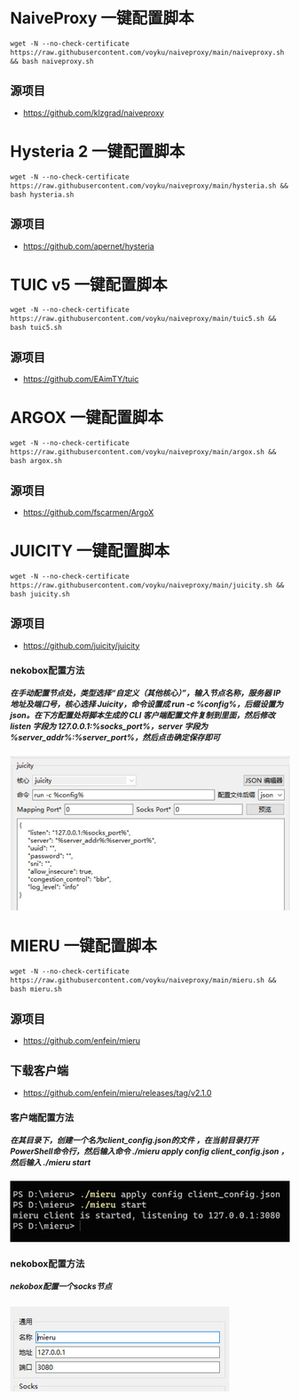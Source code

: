 # NaiveProxy  一键配置脚本
```shell
wget -N --no-check-certificate https://raw.githubusercontent.com/voyku/naiveproxy/main/naiveproxy.sh && bash naiveproxy.sh
```
## 源项目
- https://github.com/klzgrad/naiveproxy


# Hysteria 2  一键配置脚本
```shell
wget -N --no-check-certificate https://raw.githubusercontent.com/voyku/naiveproxy/main/hysteria.sh && bash hysteria.sh
```
## 源项目
- https://github.com/apernet/hysteria



# TUIC v5    一键配置脚本
```shell
wget -N --no-check-certificate https://raw.githubusercontent.com/voyku/naiveproxy/main/tuic5.sh && bash tuic5.sh
```
## 源项目
- https://github.com/EAimTY/tuic


# ARGOX     一键配置脚本
```shell
wget -N --no-check-certificate https://raw.githubusercontent.com/voyku/naiveproxy/main/argox.sh && bash argox.sh
```
## 源项目
- https://github.com/fscarmen/ArgoX


# JUICITY   一键配置脚本
```shell
wget -N --no-check-certificate https://raw.githubusercontent.com/voyku/naiveproxy/main/juicity.sh && bash juicity.sh
```
## 源项目
- https://github.com/juicity/juicity
### nekobox配置方法 
##### 在手动配置节点处，类型选择“自定义（其他核心）”，输入节点名称，服务器 IP 地址及端口号，核心选择 Juicity，命令设置成 run -c %config%，后缀设置为 json。在下方配置处将脚本生成的 CLI 客户端配置文件复制到里面，然后修改 listen 字段为 127.0.0.1:%socks_port%，server 字段为 %server_addr%:%server_port%，然后点击确定保存即可
![Image text](https://raw.githubusercontent.com/voyku/naiveproxy/main/img/nekojuicity.jpg)


# MIERU   一键配置脚本
```shell
wget -N --no-check-certificate https://raw.githubusercontent.com/voyku/naiveproxy/main/mieru.sh && bash mieru.sh
```
## 源项目
- https://github.com/enfein/mieru
## 下载客户端
- https://github.com/enfein/mieru/releases/tag/v2.1.0
### 客户端配置方法 
##### 在其目录下，创建一个名为client_config.json的文件 ，在当前目录打开PowerShell命令行，然后输入命令 ./mieru apply config client_config.json ，然后输入 ./mieru start
![Image text](https://raw.githubusercontent.com/voyku/naiveproxy/main/img/mieru.jpg)
### nekobox配置方法
##### nekobox配置一个socks节点
![Image text](https://raw.githubusercontent.com/voyku/naiveproxy/main/img/nekomieru.jpg)

